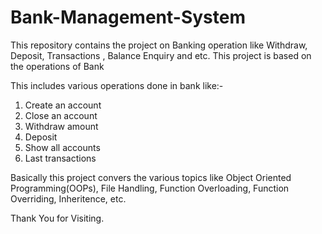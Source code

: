 # Bank-Management-System
This repository contains the project on Banking operation like Withdraw, Deposit, Transactions , Balance Enquiry and etc.
This project is based on the operations of Bank

This includes various operations done in bank like:-
1) Create an account
2) Close an account
3) Withdraw amount
4) Deposit
5) Show all accounts
6) Last transactions 

Basically this project convers the various topics like Object Oriented Programming(OOPs), File Handling, Function Overloading, Function Overriding, Inheritence, etc.

Thank You for Visiting.
